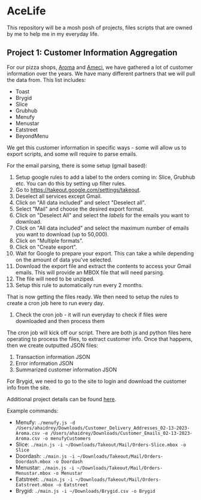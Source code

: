 # AceLife

This repository will be a mosh posh of projects, files scripts that are owned by me to help me in my everyday life.

## Project 1: Customer Information Aggregation

For our pizza shops, [Aroma](http://aromapizzaandpasta.com/) and [Ameci](http://amecilakeforest.com/), 
we have gathered a lot of customer information over the years. We have many different partners that we will pull the data from.
This list includes:
- Toast
- Brygid
- Slice
- Grubhub
- Menufy
- Menustar
- Eatstreet
- BeyondMenu

We get this customer information in specific ways - some will allow us to export scripts, and some will require to parse emails.

For the email parsing, there is some setup (gmail based):
1. Setup google rules to add a label to the orders coming in: Slice, Grubhub etc. You can do this by setting up filter rules.
2. Go to https://takeout.google.com/settings/takeout.
3. Deselect all services except Gmail.
4. Click on "All data included" and select "Deselect all".
5. Select "Mail" and choose the desired export format.
6. Click on "Deselect All" and select the *labels* for the emails you want to download.
7. Click on "All data included" and select the maximum number of emails you want to download (up to 50,000).
8. Click on "Multiple formats".
9. Click on "Create export".
10. Wait for Google to prepare your export. This can take a while depending on the amount of data you've selected.
11. Download the export file and extract the contents to access your Gmail emails. This will provide an MBOX file that will need parsing.
12. The file will need to be unziped.
13. Setup this rule to automatically run every 2 months.

That is now getting the files ready. We then need to setup the rules to create a cron job here to run every day.
1. Check the cron job - it will run everyday to check if files were downloaded and then process them

The cron job will kick off our script. There are both js and python files here operating to process the files, to extract customer info.
Once that happens, then we create outputted JSON files:
1. Transaction information JSON
2. Error information JSON
3. Summarized customer information JSON

For Brygid, we need to go to the site to login and download the customer info from the site.


Additional project details can be found [here](https://docs.google.com/document/d/1SY-x9IjD4EF6XFukgUbjEhsaYp_CBOY1gGCEC3FQk6c/edit?usp=sharing).

Example commands:
- Menufy: `./menufy.js -d /Users/ahaidrey/Downloads/Customer_Delivery_Addresses_02-13-2023-Aroma.csv -e /Users/ahaidrey/Downloads/Customer_Emails_02-13-2023-Aroma.csv -o menufyCustomers`
- Slice: `./main.js -i ~/Downloads/Takeout/Mail/Orders-Slice.mbox -o Slice`
- Doordash: `./main.js -i ~/Downloads/Takeout/Mail/Orders-Doordash.mbox -o Doordash`
- Menustar: `./main.js -i ~/Downloads/Takeout/Mail/Orders-Menustar.mbox -o Menustar`
- Eatstreet: `./main.js -i ~/Downloads/Takeout/Mail/Orders-Eatstreet.mbox -o Eatstreet`
- Brygid: `./main.js -i ~/Downloads/Brygid.csv -o Brygid`